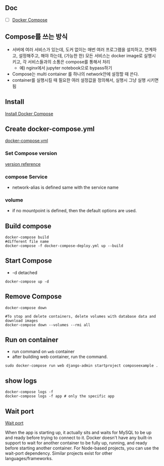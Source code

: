 ## Doc
- [ ] [Docker Compose](https://docs.docker.com/compose/)


## Compose를 쓰는 방식
- 서버에 여러 서비스가 있는데, 도커 없이는 매번 여러 프로그램을 설치하고, 연계하고, 설정해주고, 해야 하는데, (가능한 한) 모든 서비스는 docker image로 실행시키고, 각 서비스들과의 소통은 compose를 통해서 처리
    - 예) nginx에서 jupyter notebook으로 bypass하기
- Compose는 multi container 를 하나의 network안에 설정할 때 쓴다.
- container를 실행시킬 때 필요한 여러 설정값을 정의해서, 실행시 그냥 실행 시키면 됨

## Install
[Install Docker Compose](https://docs.docker.com/compose/install/)

## Create docker-compose.yml
[docker-compose.yml](../docker-compose.yml)

### Set Compose version
[version reference](https://docs.docker.com/compose/compose-file/)

### compose Service
- network-alias is defined same with the service name

### volume

- if no mountpoint is defined, then the default options are used.

## Build compose
```shell
docker-compose build
#different file name
docker-compose -f docker-compose-deploy.yml up --build
```


## Start Compose
- -d detached
```shell
docker-compose up -d
```

## Remove Compose
```shell
docker-compose down

#To stop and delete containers, delete volumes with database data and download images
docker-compose down --volumes --rmi all

```

## Run on container
- run command on `web` container
- after building web container, run the command.
```shell
sudo docker-compose run web django-admin startproject composeexample .
```



## show logs
```shell
docker-compose logs -f
docker-compose logs -f app # only the specific app
```

## Wait port
[Wait port](https://github.com/dwmkerr/wait-port)

When the app is starting up, it actually sits and waits for MySQL to be up and ready before trying to connect to it. Docker doesn't have any built-in support to wait for another container to be fully up, running, and ready before starting another container. For Node-based projects, you can use the wait-port dependency. Similar projects exist for other languages/frameworks.